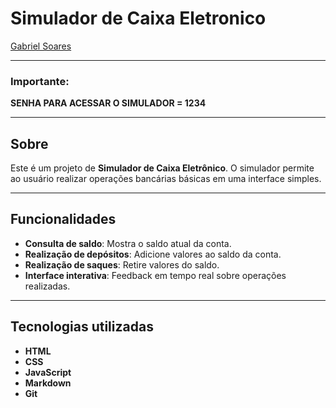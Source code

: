 # Simulador de Caixa Eletronico

[Gabriel Soares](https://www.linkedin.com/in/gabriel-soares-3098782b0/)



---

### Importante:
**SENHA PARA ACESSAR O SIMULADOR = 1234**

---

## Sobre
Este é um projeto de **Simulador de Caixa Eletrônico**. O simulador permite ao usuário realizar operações bancárias básicas em uma interface simples.

---

## Funcionalidades
- **Consulta de saldo**: Mostra o saldo atual da conta.
- **Realização de depósitos**: Adicione valores ao saldo da conta.
- **Realização de saques**: Retire valores do saldo.
- **Interface interativa**: Feedback em tempo real sobre operações realizadas.

---

## Tecnologias utilizadas
- **HTML**
- **CSS**
- **JavaScript**
- **Markdown**
- **Git**
